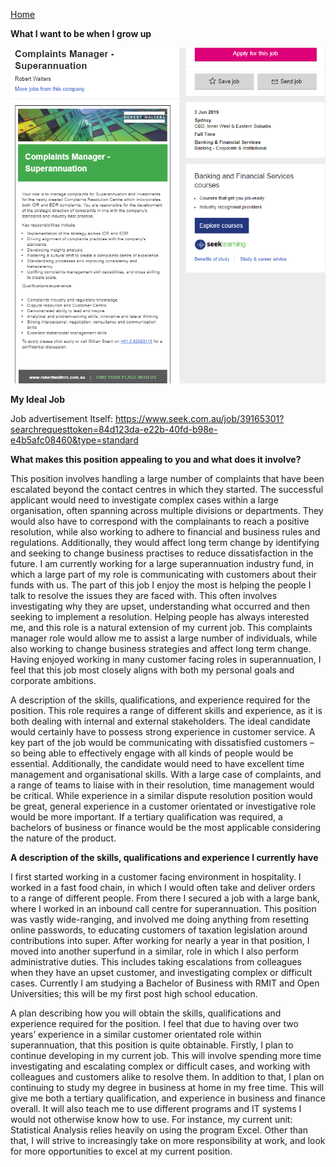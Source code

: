 [Home](.)

**What I want to be when I grow up**


![My Ideal Job](idealjob.png)

**My Ideal Job**


Job advertisement Itself: 
https://www.seek.com.au/job/39165301?searchrequesttoken=84d123da-e22b-40fd-b98e-e4b5afc08460&type=standard


	
**What makes this position appealing to you and what does it involve?**

This position involves handling a large number of complaints that have been escalated beyond the contact centres in which they started. The successful applicant would need to investigate complex cases within a large organisation, often spanning across multiple divisions or departments. They would also have to correspond with the complainants to reach a positive resolution, while also working to adhere to financial and business rules and regulations. Additionally, they would affect long term change by identifying and seeking to change business practises to reduce dissatisfaction in the future. 
I am currently working for a large superannuation industry fund, in which a large part of my role is communicating with customers about their funds with us. The part of this job I enjoy the most is helping the people I talk to resolve the issues they are faced with. This often involves investigating why they are upset, understanding what occurred and then seeking to implement a resolution. Helping people has always interested me, and this role is a natural extension of my current job. 
This complaints manager role would allow me to assist a large number of individuals, while also working to change business strategies and affect long term change. Having enjoyed working in many customer facing roles in superannuation, I feel that this job most closely aligns with both my personal goals and corporate ambitions. 


A description of the skills, qualifications, and experience required for the position. 
This role requires a range of different skills and experience, as it is both dealing with internal and external stakeholders. The ideal candidate would certainly have to possess strong experience in customer service. A key part of the job would be communicating with dissatisfied customers – so being able to effectively engage with all kinds of people would be essential. Additionally, the candidate would need to have excellent time management and organisational skills. With a large case of complaints, and a range of teams to liaise with in their resolution, time management would be critical. 
While experience in a similar dispute resolution position would be great, general experience in a customer orientated or investigative role would be more important. If a tertiary qualification was required, a bachelors of business or finance would be the most applicable considering the nature of the product.  

**A description of the skills, qualifications and experience I currently have**

I first started working in a customer facing environment in hospitality. I worked in a fast food chain, in which I would often take and deliver orders to a range of different people. From there I secured a job with a large bank, where I worked in an inbound call centre for superannuation. This position was vastly wide-ranging, and involved me doing anything from resetting online passwords, to educating customers of taxation legislation around contributions into super. 
After working for nearly a year in that position, I moved into another superfund in a similar, role in which I also perform administrative duties. This includes taking escalations from colleagues when they have an upset customer, and investigating complex or difficult cases.
Currently I am studying a Bachelor of Business with RMIT and Open Universities; this will be my first post high school education. 


 A plan describing how you will obtain the skills, qualifications and experience required for the position. 
I feel that due to having over two years’ experience in a similar customer orientated role within superannuation, that this position is quite obtainable. Firstly, I plan to continue developing in my current job. This will involve spending more time investigating and escalating complex or difficult cases, and working with colleagues and customers alike to resolve them. 
In addition to that, I plan on continuing to study my degree in business at home in my free time. This will give me both a tertiary qualification, and experience in business and finance overall. It will also teach me to use different programs and IT systems I would not otherwise know how to use. For instance, my current unit: Statistical Analysis relies heavily on using the program Excel. 
Other than that, I will strive to increasingly take on more responsibility at work, and look for more opportunities to excel at my current position. 

